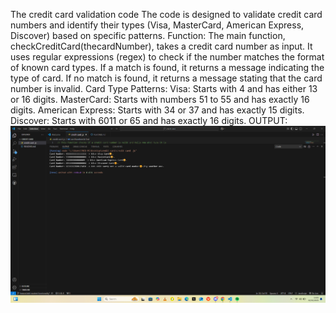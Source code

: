 The credit card validation code
The code is designed to validate credit card numbers and identify their types (Visa, MasterCard, American Express, Discover) based on specific patterns.
Function:
The main function, checkCreditCard(thecardNumber), takes a credit card number as input.
It uses regular expressions (regex) to check if the number matches the format of known card types.
If a match is found, it returns a message indicating the type of card. If no match is found, it returns a message stating that the card number is invalid.
Card Type Patterns:
Visa: Starts with 4 and has either 13 or 16 digits.
MasterCard: Starts with numbers 51 to 55 and has exactly 16 digits.
American Express: Starts with 34 or 37 and has exactly 15 digits.
Discover: Starts with 6011 or 65 and has exactly 16 digits.
OUTPUT:
![sreen shot](<Screenshot 2025-02-02 140442.png>)